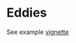 # Eddies

See example [vignette](https://htmlpreview.github.io/?https://raw.githubusercontent.com/SESman/eddies/master/inst/doc/usage_example.html)
